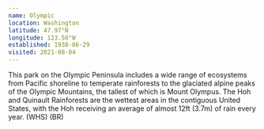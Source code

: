 ```yaml
---
name: Olympic
location: Washington
latitude: 47.97°N
longitude: 123.50°W
established: 1938-06-29
visited: 2021-08-04
---
```


This park on the Olympic Peninsula includes a wide range of ecosystems from Pacific shoreline to temperate rainforests to the glaciated alpine peaks of the Olympic Mountains, the tallest of which is Mount Olympus. The Hoh and Quinault Rainforests are the wettest areas in the contiguous United States, with the Hoh receiving an average of almost 12ft (3.7m) of rain every year. (WHS) (BR)
